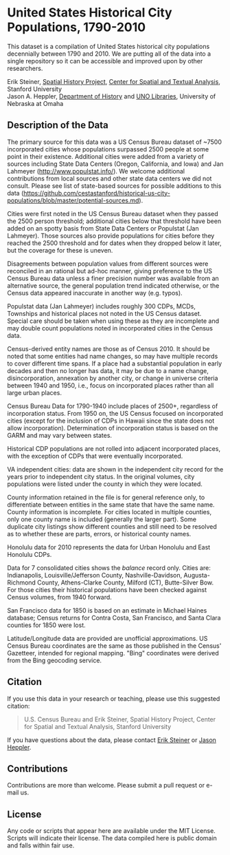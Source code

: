 # United States Historical City Populations, 1790-2010

This dataset is a compilation of United States historical city populations decennially between 1790 and 2010. We are putting all of the data into a single repository so it can be accessible and improved upon by other researchers.

Erik Steiner, [Spatial History Project][], [Center for Spatial and Textual Analysis][], Stanford University  
Jason A. Heppler, [Department of History][] and [UNO Libraries][], University of Nebraska at Omaha

## Description of the Data

The primary source for this data was a US Census Bureau dataset of ~7500 incorporated cities whose populations surpassed 2500 people at some point in their existence. Additional cities were added from a variety of sources including State Data Centers (Oregon, California, and Iowa) and Jan Lahmeyer (http://www.populstat.info/). We welcome additional contributions from local sources and other state data centers we did not consult. Please see list of state-based sources for possible additions to this data (https://github.com/cestastanford/historical-us-city-populations/blob/master/potential-sources.md).

Cities were first noted in the US Census Bureau dataset when they passed the 2500 person threshold; additional cities below that threshold have been added on an spotty basis from State Data Centers or Populstat (Jan Lahmeyer). Those sources also provide populations for cities before they reached the 2500 threshold and for dates when they dropped below it later, but the coverage for these is uneven.

Disagreements between population values from different sources were reconciled in an rational but ad-hoc manner, giving preference to the US Census Bureau data unless a finer precision number was available from an alternative source, the general population trend indicated otherwise, or the Census data appeared inaccurate in another way (e.g. typos).

Populstat data (Jan Lahmeyer) includes roughly 300 CDPs, MCDs, Townships and historical places not noted in the US Census dataset. Special care should be taken when using these as they are incomplete and may double count populations noted in incorporated cities in the Census data.

Census-derived entity names are those as of Census 2010.   It should be noted that some entities had name changes, so may have multiple records to cover different time spans.  If a place had a substantial population in early decades and then no longer has data, it may be due to a name change, disincorporation, annexation by another city, or change in universe criteria between 1940 and 1950, i.e., focus on incorporated places rather than all large urban places.

Census Bureau Data for 1790-1940 include places of 2500+, regardless of incorporation status.  From 1950 on, the US Census focused on incorporated cities (except for the inclusion of CDPs in Hawaii since the state does not allow incorporation). Determination of incorporation status is based on the GARM and may vary between states.

Historical CDP populations are not rolled into adjacent incorporated places, with the exception of CDPs that were eventually incorporated.

VA independent cities:  data are shown in the independent city record for the years prior to independent city status.  In the original volumes, city populations were listed under the county in which they were located.

County information retained in the file is for general reference only, to differentiate between entities in the same state that have the same name.  County information is incomplete.  For cities located in multiple counties, only one county name is included (generally the larger part). Some duplicate city listings show different counties and still need to be resolved as to whether these are parts, errors, or historical county names.

Honolulu data for 2010 represents the data for Urban Honolulu and East Honolulu CDPs.  

Data for 7 consolidated cities shows the *balance* record only.  Cities are:   Indianapolis, Louisville/Jefferson County, Nashville-Davidson, Augusta-Richmond County, Athens-Clarke County, Milford (CT), Butte-Silver Bow. For those cities their historical populations have been checked against Census volumes, from 1940 forward.

San Francisco data for 1850 is based on an estimate in Michael Haines database; Census returns for Contra Costa, San Francisco, and Santa Clara counties for 1850 were lost. 

Latitude/Longitude data are provided are unofficial approximations. US Census Bureau coordinates are the same as those published in the Census' Gazetteer, intended for regional mapping. "Bing" coordinates were derived from the Bing geocoding service.

## Citation

If you use this data in your research or teaching, please use this suggested citation:

> U.S. Census Bureau and Erik Steiner, Spatial History Project, Center for Spatial and Textual Analysis, Stanford University

If you have questions about the data, please contact [Erik Steiner][] or [Jason Heppler][].

## Contributions

Contributions are more than welcome. Please submit a pull request or e-mail us.

## License

Any code or scripts that appear here are available under the MIT License. Scripts will indicate their license. The data compiled here is public domain and falls within fair use. 

  [Spatial History Project]: http://spatialhistory.stanford.edu
  [Center for Spatial and Textual Analysis]: http://cesta.stanford.edu
  [Department of History]: http://history.unomaha.edu
  [UNO Libraries]: http://library.unomaha.edu
  [Erik Steiner]: mailto:ebs110@stanford.edu
  [Jason Heppler]: mailto:jheppler@unomaha.edu
